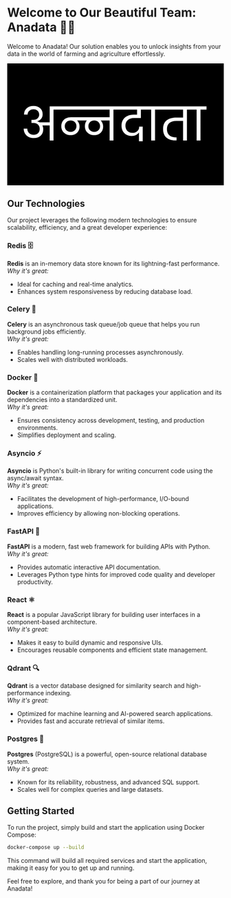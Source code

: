 # Welcome to Our Beautiful Team: Anadata 🚜🌾

Welcome to Anadata! Our solution enables you to unlock insights from your data in the world of farming and agriculture effortlessly.

<svg width="1920" height="1080" viewBox="0 0 1920 1080" fill="none" xmlns="http://www.w3.org/2000/svg">
<g filter="url(#filter0_dd_2045_3592)">
<rect width="1920" height="1080" fill="black"/>
<path d="M1872.62 1039.07C1873.44 1038.42 1873.81 1038.12 1873.74 1038.17C1876.09 1036.22 1877.94 1034.63 1879.28 1033.38C1880.65 1032.13 1881.8 1030.82 1882.74 1029.46C1883.67 1028.09 1884.14 1026.76 1884.14 1025.46C1884.14 1024.48 1883.91 1023.71 1883.46 1023.16C1883 1022.6 1882.32 1022.33 1881.4 1022.33C1880.49 1022.33 1879.77 1022.68 1879.24 1023.37C1878.74 1024.04 1878.49 1025 1878.49 1026.25H1872.55C1872.6 1024.21 1873.03 1022.51 1873.84 1021.14C1874.68 1019.77 1875.78 1018.76 1877.12 1018.12C1878.49 1017.47 1880 1017.14 1881.66 1017.14C1884.51 1017.14 1886.66 1017.88 1888.1 1019.34C1889.56 1020.8 1890.3 1022.71 1890.3 1025.06C1890.3 1027.63 1889.42 1030.02 1887.67 1032.23C1885.92 1034.41 1883.68 1036.55 1880.97 1038.64H1890.69V1043.64H1872.62V1039.07Z" fill="black"/>
<path d="M464.234 380.251V408.795H410.409V682H376.564V548.66L312.137 548.252C317.03 558.854 319.476 570 319.476 581.689C319.476 605.611 311.865 624.776 296.641 639.184C281.69 653.32 261.709 660.388 236.699 660.388C219.301 660.388 203.67 656.99 189.806 650.194C176.214 643.126 165.476 633.34 157.592 620.835C149.981 608.33 146.175 593.922 146.175 577.611H177.981C177.981 593.106 183.146 605.883 193.476 615.942C204.078 626 217.67 631.029 234.253 631.029C250.564 631.029 263.612 626.272 273.399 616.757C283.185 606.971 288.078 594.33 288.078 578.835C288.078 567.145 284.952 556.951 278.7 548.252H277.476L277.069 545.805C267.01 533.3 251.651 527.048 230.991 527.048H215.088V499.32H230.991C247.573 499.32 260.486 494.834 269.729 485.863C278.971 476.621 283.593 465.883 283.593 453.65C283.593 438.97 278.836 427.281 269.321 418.582C259.806 409.882 247.845 405.533 233.437 405.533C218.486 405.533 205.981 409.882 195.923 418.582C185.864 427.009 180.835 438.29 180.835 452.426H149.029C149.029 429.319 156.913 410.97 172.68 397.378C188.447 383.513 208.699 376.581 233.437 376.581C257.36 376.581 276.797 383.242 291.748 396.562C306.7 409.611 314.176 427.145 314.176 449.164C314.176 464.931 309.826 478.388 301.127 489.533C292.7 500.407 280.467 507.883 264.428 511.961V512.776C272.039 513.863 279.379 516.446 286.447 520.524H376.564V380.251H464.234ZM995.608 408.795H941.782V682H907.937V505.028H828.423C835.219 511.553 840.52 519.436 844.326 528.679C848.403 537.922 850.442 548.116 850.442 559.262C850.442 574.485 846.908 587.805 839.84 599.223C833.044 610.641 823.665 619.34 811.704 625.32C799.743 631.301 786.286 634.291 771.335 634.291C755.84 634.291 741.704 631.029 728.927 624.505C716.422 617.98 706.5 608.874 699.16 597.184C692.092 585.223 688.558 571.359 688.558 555.592C688.558 535.475 694.267 518.621 705.684 505.028H619.237C626.033 511.553 631.334 519.436 635.14 528.679C639.218 537.922 641.257 548.116 641.257 559.262C641.257 574.485 637.723 587.805 630.655 599.223C623.859 610.641 614.48 619.34 602.519 625.32C590.558 631.301 577.101 634.291 562.15 634.291C546.655 634.291 532.519 631.029 519.742 624.505C507.237 617.98 497.315 608.874 489.975 597.184C482.907 585.223 479.373 571.359 479.373 555.592C479.373 539.281 483.043 525.145 490.382 513.184C497.994 501.223 508.188 492.116 520.965 485.863C534.014 479.611 548.693 476.485 565.004 476.485H907.937V408.795H442.674V380.251H995.608V408.795ZM562.557 605.34C577.509 605.34 589.742 600.718 599.257 591.475C609.043 581.961 613.936 569.864 613.936 555.184C613.936 540.776 609.043 528.815 599.257 519.3C589.742 509.786 577.509 505.028 562.557 505.028C547.334 505.028 534.829 509.786 525.043 519.3C515.256 528.543 510.363 540.64 510.363 555.592C510.363 570.271 515.12 582.233 524.635 591.475C534.421 600.718 547.062 605.34 562.557 605.34ZM771.743 605.34C786.694 605.34 798.927 600.718 808.442 591.475C818.228 581.961 823.122 569.864 823.122 555.184C823.122 540.776 818.228 528.815 808.442 519.3C798.927 509.786 786.694 505.028 771.743 505.028C756.519 505.028 744.014 509.786 734.228 519.3C724.442 528.543 719.548 540.64 719.548 555.592C719.548 570.271 724.306 582.233 733.82 591.475C743.607 600.718 756.248 605.34 771.743 605.34ZM1124.76 483.009C1102.47 483.009 1084.12 488.854 1069.71 500.543C1055.31 512.232 1048.1 528.815 1048.1 550.291C1048.1 569.592 1053.81 585.087 1065.23 596.776C1076.92 608.466 1092.55 614.31 1112.12 614.31C1121.64 614.31 1130.74 612.272 1139.44 608.194C1148.41 604.116 1155.75 598 1161.46 589.844C1167.17 581.417 1170.02 571.087 1170.02 558.854H1201.42V688.524H1167.99V610.233C1162.28 619.747 1153.58 627.359 1141.89 633.068C1130.47 638.777 1117.56 641.631 1103.15 641.631C1085.75 641.631 1070.26 637.961 1056.66 630.621C1043.07 623.281 1032.47 612.679 1024.86 598.815C1017.25 584.951 1013.44 568.369 1013.44 549.067C1013.44 528.407 1018.2 511.009 1027.71 496.873C1037.23 482.465 1050.14 471.727 1066.45 464.659C1083.03 457.32 1101.52 453.65 1121.91 453.65H1151.27V408.795H973.888V380.251H1244.24L1243.83 408.795H1185.11V483.009H1124.76ZM1276.2 682V408.795H1222.37V380.251H1363.87V408.795H1310.45V682H1276.2ZM1647.24 408.795H1593.42V682H1559.17V508.291H1499.63C1473.53 508.291 1453.01 514.407 1438.06 526.64C1423.38 538.873 1416.04 556.951 1416.04 580.873C1416.04 603.98 1422.56 621.922 1435.61 634.699C1448.66 647.476 1467.55 653.864 1492.29 653.864H1501.26V681.184H1487.81C1455.46 681.184 1429.63 672.621 1410.33 655.495C1391.3 638.097 1381.79 613.087 1381.79 580.466C1381.79 546.485 1392.25 521.067 1413.18 504.213C1434.39 487.358 1462.66 478.931 1498 478.931H1559.17V408.795H1342.23V380.251H1647.24V408.795ZM1679.19 682V408.795H1625.36V380.251H1766.86V408.795H1713.44V682H1679.19Z" fill="white"/>
</g>
<defs>
<filter id="filter0_dd_2045_3592" x="-20" y="-15" width="1960" height="1120" filterUnits="userSpaceOnUse" color-interpolation-filters="sRGB">
<feFlood flood-opacity="0" result="BackgroundImageFix"/>
<feColorMatrix in="SourceAlpha" type="matrix" values="0 0 0 0 0 0 0 0 0 0 0 0 0 0 0 0 0 0 127 0" result="hardAlpha"/>
<feOffset dy="5"/>
<feGaussianBlur stdDeviation="10"/>
<feColorMatrix type="matrix" values="0 0 0 0 0 0 0 0 0 0 0 0 0 0 0 0 0 0 0.1 0"/>
<feBlend mode="normal" in2="BackgroundImageFix" result="effect1_dropShadow_2045_3592"/>
<feColorMatrix in="SourceAlpha" type="matrix" values="0 0 0 0 0 0 0 0 0 0 0 0 0 0 0 0 0 0 127 0" result="hardAlpha"/>
<feOffset/>
<feGaussianBlur stdDeviation="1.5"/>
<feColorMatrix type="matrix" values="0 0 0 0 0 0 0 0 0 0 0 0 0 0 0 0 0 0 0.3 0"/>
<feBlend mode="normal" in2="effect1_dropShadow_2045_3592" result="effect2_dropShadow_2045_3592"/>
<feBlend mode="normal" in="SourceGraphic" in2="effect2_dropShadow_2045_3592" result="shape"/>
</filter>
</defs>
</svg>

## Our Technologies

Our project leverages the following modern technologies to ensure scalability, efficiency, and a great developer experience:

### Redis 🗄️
**Redis** is an in-memory data store known for its lightning-fast performance.  
*Why it's great:*  
- Ideal for caching and real-time analytics.  
- Enhances system responsiveness by reducing database load.

### Celery 🐝
**Celery** is an asynchronous task queue/job queue that helps you run background jobs efficiently.  
*Why it's great:*  
- Enables handling long-running processes asynchronously.  
- Scales well with distributed workloads.

### Docker 🐳
**Docker** is a containerization platform that packages your application and its dependencies into a standardized unit.  
*Why it's great:*  
- Ensures consistency across development, testing, and production environments.  
- Simplifies deployment and scaling.

### Asyncio ⚡
**Asyncio** is Python's built-in library for writing concurrent code using the async/await syntax.  
*Why it's great:*  
- Facilitates the development of high-performance, I/O-bound applications.  
- Improves efficiency by allowing non-blocking operations.

### FastAPI 🚀
**FastAPI** is a modern, fast web framework for building APIs with Python.  
*Why it's great:*  
- Provides automatic interactive API documentation.  
- Leverages Python type hints for improved code quality and developer productivity.

### React ⚛️
**React** is a popular JavaScript library for building user interfaces in a component-based architecture.  
*Why it's great:*  
- Makes it easy to build dynamic and responsive UIs.  
- Encourages reusable components and efficient state management.

### Qdrant 🔍
**Qdrant** is a vector database designed for similarity search and high-performance indexing.  
*Why it's great:*  
- Optimized for machine learning and AI-powered search applications.  
- Provides fast and accurate retrieval of similar items.

### Postgres 🐘
**Postgres** (PostgreSQL) is a powerful, open-source relational database system.  
*Why it's great:*  
- Known for its reliability, robustness, and advanced SQL support.  
- Scales well for complex queries and large datasets.

## Getting Started

To run the project, simply build and start the application using Docker Compose:

```bash
docker-compose up --build
```

This command will build all required services and start the application, making it easy for you to get up and running.

Feel free to explore, and thank you for being a part of our journey at Anadata!
